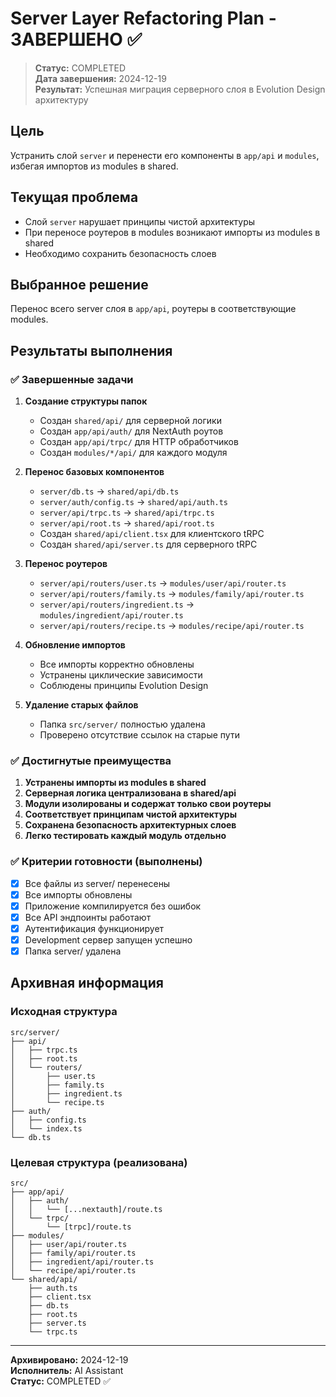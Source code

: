 # Server Layer Refactoring Plan - ЗАВЕРШЕНО ✅

> **Статус:** COMPLETED  
> **Дата завершения:** 2024-12-19  
> **Результат:** Успешная миграция серверного слоя в Evolution Design архитектуру

## Цель

Устранить слой `server` и перенести его компоненты в `app/api` и `modules`, избегая импортов из modules в shared.

## Текущая проблема

- Слой `server` нарушает принципы чистой архитектуры
- При переносе роутеров в modules возникают импорты из modules в shared
- Необходимо сохранить безопасность слоев

## Выбранное решение

Перенос всего server слоя в `app/api`, роутеры в соответствующие modules.

## Результаты выполнения

### ✅ Завершенные задачи

1. **Создание структуры папок**
   - Создан `shared/api/` для серверной логики
   - Создан `app/api/auth/` для NextAuth роутов
   - Создан `app/api/trpc/` для HTTP обработчиков
   - Создан `modules/*/api/` для каждого модуля

2. **Перенос базовых компонентов**
   - `server/db.ts` → `shared/api/db.ts`
   - `server/auth/config.ts` → `shared/api/auth.ts`
   - `server/api/trpc.ts` → `shared/api/trpc.ts`
   - `server/api/root.ts` → `shared/api/root.ts`
   - Создан `shared/api/client.tsx` для клиентского tRPC
   - Создан `shared/api/server.ts` для серверного tRPC

3. **Перенос роутеров**
   - `server/api/routers/user.ts` → `modules/user/api/router.ts`
   - `server/api/routers/family.ts` → `modules/family/api/router.ts`
   - `server/api/routers/ingredient.ts` → `modules/ingredient/api/router.ts`
   - `server/api/routers/recipe.ts` → `modules/recipe/api/router.ts`

4. **Обновление импортов**
   - Все импорты корректно обновлены
   - Устранены циклические зависимости
   - Соблюдены принципы Evolution Design

5. **Удаление старых файлов**
   - Папка `src/server/` полностью удалена
   - Проверено отсутствие ссылок на старые пути

### ✅ Достигнутые преимущества

1. **Устранены импорты из modules в shared**
2. **Серверная логика централизована в shared/api**
3. **Модули изолированы и содержат только свои роутеры**
4. **Соответствует принципам чистой архитектуры**
5. **Сохранена безопасность архитектурных слоев**
6. **Легко тестировать каждый модуль отдельно**

### ✅ Критерии готовности (выполнены)

- [x] Все файлы из server/ перенесены
- [x] Все импорты обновлены
- [x] Приложение компилируется без ошибок
- [x] Все API эндпоинты работают
- [x] Аутентификация функционирует
- [x] Development сервер запущен успешно
- [x] Папка server/ удалена

## Архивная информация

### Исходная структура

```
src/server/
├── api/
│   ├── trpc.ts
│   ├── root.ts
│   └── routers/
│       ├── user.ts
│       ├── family.ts
│       ├── ingredient.ts
│       └── recipe.ts
├── auth/
│   ├── config.ts
│   └── index.ts
└── db.ts
```

### Целевая структура (реализована)

```
src/
├── app/api/
│   ├── auth/
│   │   └── [...nextauth]/route.ts
│   └── trpc/
│       └── [trpc]/route.ts
├── modules/
│   ├── user/api/router.ts
│   ├── family/api/router.ts
│   ├── ingredient/api/router.ts
│   └── recipe/api/router.ts
└── shared/api/
    ├── auth.ts
    ├── client.tsx
    ├── db.ts
    ├── root.ts
    ├── server.ts
    └── trpc.ts
```

---

**Архивировано:** 2024-12-19  
**Исполнитель:** AI Assistant  
**Статус:** COMPLETED ✅